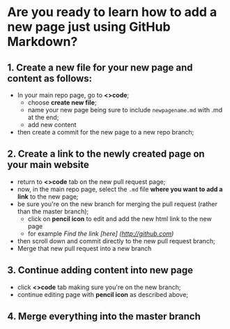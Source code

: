 # Are you ready to learn how to add a new page just using GitHub Markdown?
## 1. Create a new file for your new page and content as follows:
* In your main repo page, go to **<>code**;
  * choose **create new file**;
  * name your new page being sure to include `newpagename.md` with .md at the end;
  * add new content
* then create a commit for the new page to a new repo branch;
## 2. Create a link to the newly created page on your main website
* return to **<>code** tab on the new pull request page;
* now, in the main repo page, select the `.md` file **where you want to add a link** to the new page;
* be sure you're on the new branch for merging the pull request (rather than the master branch);
  * click on **pencil icon** to edit and add the new html link to the new page
  * for example _Find the link [here] (http://github.com)_
* then scroll down and commit directly to the new pull request branch;
* Merge that new pull request into a new branch
## 3. Continue adding content into new page
* click **<>code** tab making sure you're on the new branch;
* continue editing page with **pencil icon** as described above;
## 4. Merge everything into the master branch


